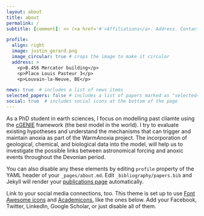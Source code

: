 ```yaml
---
layout: about
title: about
permalink: /
subtitle: [comment]: <> (<a href='#'>Affiliations</a>. Address. Contacts. Moto. Etc.)

profile:
  align: right
  image: justin_gerard.png
  image_circular: true # crops the image to make it circular
  address: >
    <p>B.456 Mercator building</p>
    <p>Place Louis Pasteur 3</p>
    <p>Louvain-la-Neuve, BE</p>

news: true  # includes a list of news items
selected_papers: false # includes a list of papers marked as "selected={true}"
social: true  # includes social icons at the bottom of the page
---
```

As a PhD student in earth sciences, I focus on modelling past cliamte using the [cGENIE](https://www.seao2.info/mymuffin.html) framework (the best model in the world). I try to evaluate existing hypotheses and understand the mechanisms that can trigger and maintain anoxia as part of the WarmAnoxia project. The incorporation of geological, chemical, and biological data into the model, will help us to investigate the possible links between astronomical forcing and anoxic events throughout the Devonian period. 

You can also disable any these elements by editing `profile` property of the YAML header of your `_pages/about.md`. Edit `_bibliography/papers.bib` and Jekyll will render your [publications page](/al-folio/publications/) automatically.

Link to your social media connections, too. This theme is set up to use [Font Awesome icons](http://fortawesome.github.io/Font-Awesome/) and [Academicons](https://jpswalsh.github.io/academicons/), like the ones below. Add your Facebook, Twitter, LinkedIn, Google Scholar, or just disable all of them.
